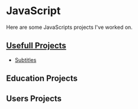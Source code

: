 # JavaScript 

Here are some JavaScripts projects I've worked on.

## [Usefull Projects](/usefull-projects/)

* [Subtitles](/usefull-projects/subtitles/)

## Education Projects

## Users Projects